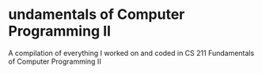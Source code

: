 # undamentals of Computer Programming II
A compilation of everything I worked on and coded in CS 211 Fundamentals of Computer Programming II
